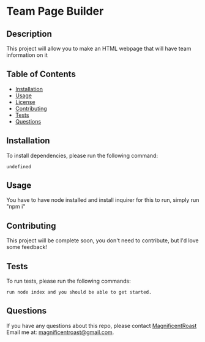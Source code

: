 
  # Team Page Builder

  ## Description

  This project will allow you to make an HTML webpage that will have team information on it
  
  ## Table of Contents

  * [Installation](#install)
  * [Usage](#usage)
  * [License](#license)
  * [Contributing](#contributing)
  * [Tests](#tests)
  * [Questions](#questions)
  
  ## Installation
  
  To install dependencies, please run the following command:
  
  ```
  undefined
  ```
  
  ## Usage
  
  You have to have node installed and install inquirer for this to run, simply run "npm i"
  
  ## Contributing
  
  This project will be complete soon, you don't need to contribute, but I'd love some feedback!
  
  ## Tests

  To run tests, please run the following commands:
  ```
  run node index and you should be able to get started.
  ```

  ## Questions
  If you have any questions about this repo, please contact 
  [MagnificentRoast](undefined) 
  Email me at: magnificentroast@gmail.com.
  